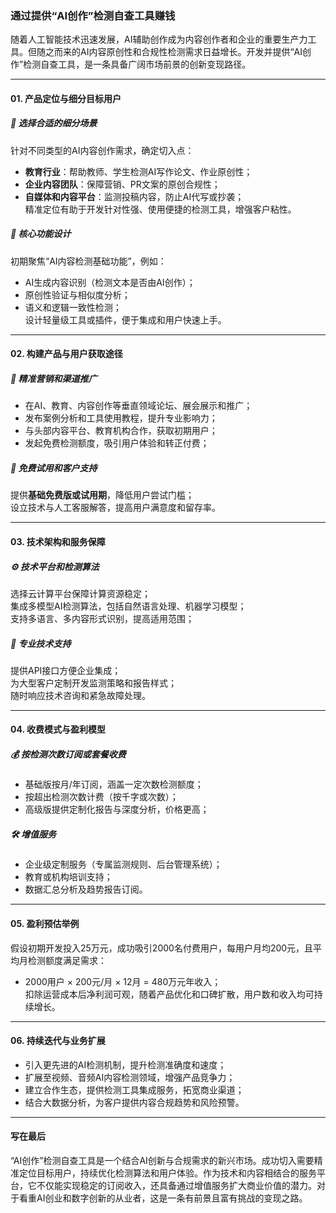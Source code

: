 ### 通过提供“AI创作”检测自查工具赚钱  
随着人工智能技术迅速发展，AI辅助创作成为内容创作者和企业的重要生产力工具。但随之而来的AI内容原创性和合规性检测需求日益增长。开发并提供“AI创作”检测自查工具，是一条具备广阔市场前景的创新变现路径。  

---  
#### 01. 产品定位与细分目标用户  
##### 🎯 选择合适的细分场景  
针对不同类型的AI内容创作需求，确定切入点：  
* **教育行业**：帮助教师、学生检测AI写作论文、作业原创性；  
* **企业内容团队**：保障营销、PR文案的原创合规性；  
* **自媒体和内容平台**：监测投稿内容，防止AI代写或抄袭；  
精准定位有助于开发针对性强、使用便捷的检测工具，增强客户粘性。  

##### 🌱 核心功能设计  
初期聚焦“AI内容检测基础功能”，例如：  
* AI生成内容识别（检测文本是否由AI创作）；  
* 原创性验证与相似度分析；  
* 语义和逻辑一致性检测；  
设计轻量级工具或插件，便于集成和用户快速上手。  

---  
#### 02. 构建产品与用户获取途径  
##### 📢 精准营销和渠道推广  
* 在AI、教育、内容创作等垂直领域论坛、展会展示和推广；  
* 发布案例分析和工具使用教程，提升专业影响力；  
* 与头部内容平台、教育机构合作，获取初期用户；  
* 发起免费检测额度，吸引用户体验和转正付费；  

##### 🔧 免费试用和客户支持  
提供**基础免费版或试用期**，降低用户尝试门槛；  
设立技术与人工客服解答，提高用户满意度和留存率。  

---  
#### 03. 技术架构和服务保障  
##### ⚙️ 技术平台和检测算法  
选择云计算平台保障计算资源稳定；  
集成多模型AI检测算法，包括自然语言处理、机器学习模型；  
支持多语言、多内容形式识别，提高适用范围；  

##### 🤝 专业技术支持  
提供API接口方便企业集成；  
为大型客户定制开发监测策略和报告样式；  
随时响应技术咨询和紧急故障处理。  

---  
#### 04. 收费模式与盈利模型  
##### 💰 按检测次数订阅或套餐收费  
* 基础版按月/年订阅，涵盖一定次数检测额度；  
* 按超出检测次数计费（按千字或次数）；  
* 高级版提供定制化报告与深度分析，价格更高；  

##### 🛠️ 增值服务  
* 企业级定制服务（专属监测规则、后台管理系统）；  
* 教育或机构培训支持；  
* 数据汇总分析及趋势报告订阅。  

---  
#### 05. 盈利预估举例  
假设初期开发投入25万元，成功吸引2000名付费用户，每用户月均200元，且平均月检测额度满足需求：  
* 2000用户 × 200元/月 × 12月 = 480万元年收入；  
扣除运营成本后净利润可观，随着产品优化和口碑扩散，用户数和收入均可持续增长。  

---  
#### 06. 持续迭代与业务扩展  
* 引入更先进的AI检测机制，提升检测准确度和速度；  
* 扩展至视频、音频AI内容检测领域，增强产品竞争力；  
* 建立合作生态，提供检测工具集成服务，拓宽商业渠道；  
* 结合大数据分析，为客户提供内容合规趋势和风险预警。  

---  
#### 写在最后  
“AI创作”检测自查工具是一个结合AI创新与合规需求的新兴市场。成功切入需要精准定位目标用户，持续优化检测算法和用户体验。作为技术和内容相结合的服务平台，它不仅能实现稳定的订阅收入，还具备通过增值服务扩大商业价值的潜力。对于看重AI创业和数字创新的从业者，这是一条有前景且富有挑战的变现之路。  